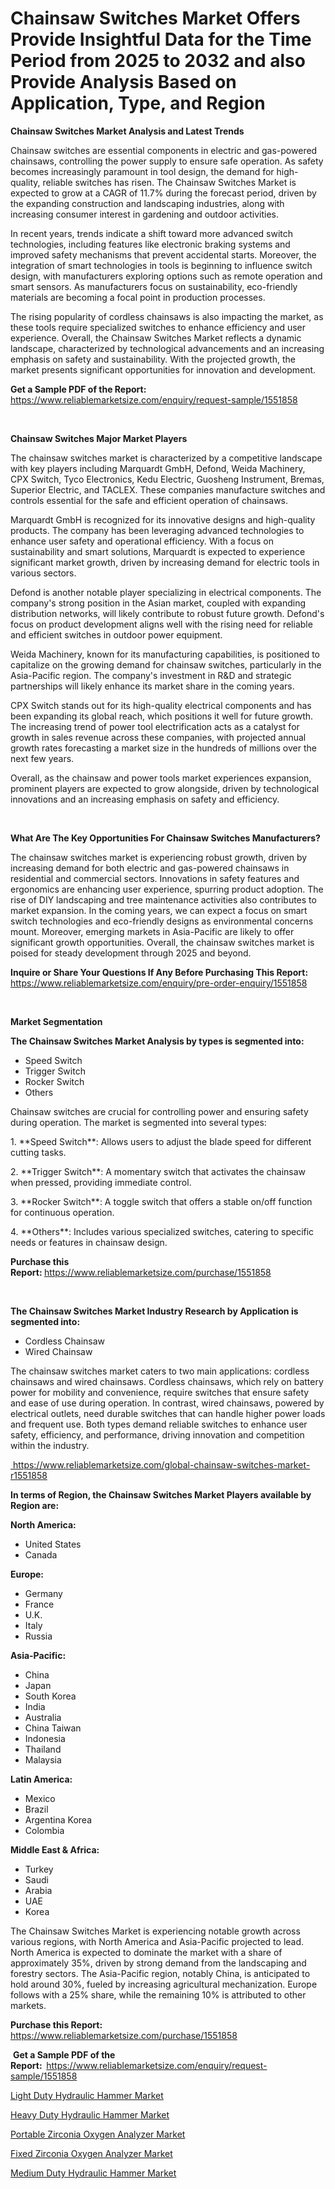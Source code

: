 <p><h1>Chainsaw Switches Market Offers Provide Insightful Data for the Time Period from 2025 to 2032 and also Provide Analysis Based on Application, Type, and Region</h1></p><p><strong>Chainsaw Switches Market Analysis and Latest Trends</strong></p>
<p><p>Chainsaw switches are essential components in electric and gas-powered chainsaws, controlling the power supply to ensure safe operation. As safety becomes increasingly paramount in tool design, the demand for high-quality, reliable switches has risen. The Chainsaw Switches Market is expected to grow at a CAGR of 11.7% during the forecast period, driven by the expanding construction and landscaping industries, along with increasing consumer interest in gardening and outdoor activities.</p><p>In recent years, trends indicate a shift toward more advanced switch technologies, including features like electronic braking systems and improved safety mechanisms that prevent accidental starts. Moreover, the integration of smart technologies in tools is beginning to influence switch design, with manufacturers exploring options such as remote operation and smart sensors. As manufacturers focus on sustainability, eco-friendly materials are becoming a focal point in production processes.</p><p>The rising popularity of cordless chainsaws is also impacting the market, as these tools require specialized switches to enhance efficiency and user experience. Overall, the Chainsaw Switches Market reflects a dynamic landscape, characterized by technological advancements and an increasing emphasis on safety and sustainability. With the projected growth, the market presents significant opportunities for innovation and development.</p></p>
<p><strong>Get a Sample PDF of the Report:&nbsp;</strong> <a href="https://www.reliablemarketsize.com/enquiry/request-sample/1551858?utm_campaign=2176&utm_medium=2&utm_source=Github&utm_content=ia&utm_term=11042025&utm_id=chainsaw-switches">https://www.reliablemarketsize.com/enquiry/request-sample/1551858</a></p>
<p>&nbsp;</p>
<p><strong>Chainsaw Switches Major Market Players</strong></p>
<p><p>The chainsaw switches market is characterized by a competitive landscape with key players including Marquardt GmbH, Defond, Weida Machinery, CPX Switch, Tyco Electronics, Kedu Electric, Guosheng Instrument, Bremas, Superior Electric, and TACLEX. These companies manufacture switches and controls essential for the safe and efficient operation of chainsaws.</p><p>Marquardt GmbH is recognized for its innovative designs and high-quality products. The company has been leveraging advanced technologies to enhance user safety and operational efficiency. With a focus on sustainability and smart solutions, Marquardt is expected to experience significant market growth, driven by increasing demand for electric tools in various sectors.</p><p>Defond is another notable player specializing in electrical components. The company's strong position in the Asian market, coupled with expanding distribution networks, will likely contribute to robust future growth. Defond's focus on product development aligns well with the rising need for reliable and efficient switches in outdoor power equipment.</p><p>Weida Machinery, known for its manufacturing capabilities, is positioned to capitalize on the growing demand for chainsaw switches, particularly in the Asia-Pacific region. The company's investment in R&D and strategic partnerships will likely enhance its market share in the coming years.</p><p>CPX Switch stands out for its high-quality electrical components and has been expanding its global reach, which positions it well for future growth. The increasing trend of power tool electrification acts as a catalyst for growth in sales revenue across these companies, with projected annual growth rates forecasting a market size in the hundreds of millions over the next few years.</p><p>Overall, as the chainsaw and power tools market experiences expansion, prominent players are expected to grow alongside, driven by technological innovations and an increasing emphasis on safety and efficiency.</p></p>
<p>&nbsp;</p>
<p><strong>What Are The Key Opportunities For Chainsaw Switches Manufacturers?</strong></p>
<p><p>The chainsaw switches market is experiencing robust growth, driven by increasing demand for both electric and gas-powered chainsaws in residential and commercial sectors. Innovations in safety features and ergonomics are enhancing user experience, spurring product adoption. The rise of DIY landscaping and tree maintenance activities also contributes to market expansion. In the coming years, we can expect a focus on smart switch technologies and eco-friendly designs as environmental concerns mount. Moreover, emerging markets in Asia-Pacific are likely to offer significant growth opportunities. Overall, the chainsaw switches market is poised for steady development through 2025 and beyond.</p></p>
<p><strong>Inquire or Share Your Questions If Any Before Purchasing This Report:</strong> <a href="https://www.reliablemarketsize.com/enquiry/pre-order-enquiry/1551858?utm_campaign=2176&utm_medium=2&utm_source=Github&utm_content=ia&utm_term=11042025&utm_id=chainsaw-switches">https://www.reliablemarketsize.com/enquiry/pre-order-enquiry/1551858</a></p>
<p>&nbsp;</p>
<p><strong>Market Segmentation</strong></p>
<p><strong>The Chainsaw Switches Market Analysis by types is segmented into:</strong></p>
<p><ul><li>Speed Switch</li><li>Trigger Switch</li><li>Rocker Switch</li><li>Others</li></ul></p>
<p><p>Chainsaw switches are crucial for controlling power and ensuring safety during operation. The market is segmented into several types: </p><p>1. **Speed Switch**: Allows users to adjust the blade speed for different cutting tasks.</p><p>2. **Trigger Switch**: A momentary switch that activates the chainsaw when pressed, providing immediate control.</p><p>3. **Rocker Switch**: A toggle switch that offers a stable on/off function for continuous operation. </p><p>4. **Others**: Includes various specialized switches, catering to specific needs or features in chainsaw design.</p></p>
<p><strong>Purchase this Report:&nbsp;</strong><a href="https://www.reliablemarketsize.com/purchase/1551858?utm_campaign=2176&utm_medium=2&utm_source=Github&utm_content=ia&utm_term=11042025&utm_id=chainsaw-switches">https://www.reliablemarketsize.com/purchase/1551858</a></p>
<p>&nbsp;</p>
<p><strong>The Chainsaw Switches Market Industry Research by Application is segmented into:</strong></p>
<p><ul><li>Cordless Chainsaw</li><li>Wired Chainsaw</li></ul></p>
<p><p>The chainsaw switches market caters to two main applications: cordless chainsaws and wired chainsaws. Cordless chainsaws, which rely on battery power for mobility and convenience, require switches that ensure safety and ease of use during operation. In contrast, wired chainsaws, powered by electrical outlets, need durable switches that can handle higher power loads and frequent use. Both types demand reliable switches to enhance user safety, efficiency, and performance, driving innovation and competition within the industry.</p></p>
<p><a href="https://www.reliablemarketsize.com/global-chainsaw-switches-market-r1551858?utm_campaign=2176&utm_medium=2&utm_source=Github&utm_content=ia&utm_term=11042025&utm_id=chainsaw-switches">&nbsp;https://www.reliablemarketsize.com/global-chainsaw-switches-market-r1551858</a></p>
<p><strong>In terms of Region, the Chainsaw Switches Market Players available by Region are:</strong></p>
<p>
    <p> <strong> North America: </strong>
        <ul>
            <li>United States</li>
            <li>Canada</li>
        </ul>
        </p> 
    <p> <strong> Europe: </strong>
        <ul>
            <li>Germany</li>
            <li>France</li>
            <li>U.K.</li>
            <li>Italy</li>
            <li>Russia</li>
        </ul>
        </p> 
    <p> <strong> Asia-Pacific: </strong>
        <ul>
            <li>China</li>
            <li>Japan</li>
            <li>South Korea</li>
            <li>India</li>
            <li>Australia</li>
            <li>China Taiwan</li>
            <li>Indonesia</li>
            <li>Thailand</li>
            <li>Malaysia</li>
        </ul>
        </p> 
    <p> <strong> Latin America: </strong>
        <ul>
            <li>Mexico</li>
            <li>Brazil</li>
            <li>Argentina Korea</li>
            <li>Colombia</li>
        </ul>
        </p> 
    <p> <strong> Middle East & Africa: </strong>
        <ul>
            <li>Turkey</li>
            <li>Saudi</li>
            <li>Arabia</li>
            <li>UAE</li>
            <li>Korea</li>
        </ul>
    </p>
    </p>
<p><p>The Chainsaw Switches Market is experiencing notable growth across various regions, with North America and Asia-Pacific projected to lead. North America is expected to dominate the market with a share of approximately 35%, driven by strong demand from the landscaping and forestry sectors. The Asia-Pacific region, notably China, is anticipated to hold around 30%, fueled by increasing agricultural mechanization. Europe follows with a 25% share, while the remaining 10% is attributed to other markets.</p></p>
<p><strong>Purchase this Report: </strong><a href="https://www.reliablemarketsize.com/purchase/1551858?utm_campaign=2176&utm_medium=2&utm_source=Github&utm_content=ia&utm_term=11042025&utm_id=chainsaw-switches">https://www.reliablemarketsize.com/purchase/1551858</a></p>
<p>&nbsp;<strong>Get a Sample PDF of the Report:&nbsp;&nbsp;</strong><a href="https://www.reliablemarketsize.com/enquiry/request-sample/1551858?utm_campaign=2176&utm_medium=2&utm_source=Github&utm_content=ia&utm_term=11042025&utm_id=chainsaw-switches">https://www.reliablemarketsize.com/enquiry/request-sample/1551858</a></p>
<p><strong></strong></p>
<p><p><a href="https://github.com/pupunhez/Market-Research-Report-List-1/blob/main/light-duty-hydraulic-hammer-market.md?utm_campaign=2176&utm_medium=2&utm_source=Github&utm_content=ia&utm_term=11042025&utm_id=chainsaw-switches">Light Duty Hydraulic Hammer Market</a></p><p><a href="https://github.com/meenafadilkh/Market-Research-Report-List-1/blob/main/heavy-duty-hydraulic-hammer-market.md?utm_campaign=2176&utm_medium=2&utm_source=Github&utm_content=ia&utm_term=11042025&utm_id=chainsaw-switches">Heavy Duty Hydraulic Hammer Market</a></p><p><a href="https://github.com/miehldobin1w/Market-Research-Report-List-1/blob/main/portable-zirconia-oxygen-analyzer-market.md?utm_campaign=2176&utm_medium=2&utm_source=Github&utm_content=ia&utm_term=11042025&utm_id=chainsaw-switches">Portable Zirconia Oxygen Analyzer Market</a></p><p><a href="https://github.com/delcirodda4f/Market-Research-Report-List-1/blob/main/fixed-zirconia-oxygen-analyzer-market.md?utm_campaign=2176&utm_medium=2&utm_source=Github&utm_content=ia&utm_term=11042025&utm_id=chainsaw-switches">Fixed Zirconia Oxygen Analyzer Market</a></p><p><a href="https://github.com/gaiusmelyna/Market-Research-Report-List-1/blob/main/medium-duty-hydraulic-hammer-market.md?utm_campaign=2176&utm_medium=2&utm_source=Github&utm_content=ia&utm_term=11042025&utm_id=chainsaw-switches">Medium Duty Hydraulic Hammer Market</a></p></p>